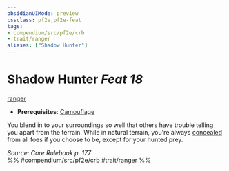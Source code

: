 ```yaml
---
obsidianUIMode: preview
cssclass: pf2e,pf2e-feat
tags:
- compendium/src/pf2e/crb
- trait/ranger
aliases: ["Shadow Hunter"]
---
```

# Shadow Hunter  *Feat 18*  
[ranger](/rules/traits/ranger.md)  

- **Prerequisites**: [Camouflage](/compendium/feats/camouflage.md)

You blend in to your surroundings so well that others have trouble telling you apart from the terrain. While in natural terrain, you're always [concealed](/rules/conditions.md#Concealed) from all foes if you choose to be, except for your hunted prey.

*Source: Core Rulebook p. 177*  
%% #compendium/src/pf2e/crb #trait/ranger %%